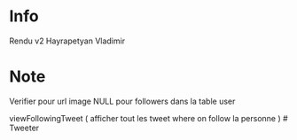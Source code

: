# Info
Rendu v2
Hayrapetyan Vladimir

# Note
Verifier pour url image
NULL pour followers dans la table user

viewFollowingTweet ( afficher tout les tweet where on follow la personne )
 #   T w e e t e r  
 